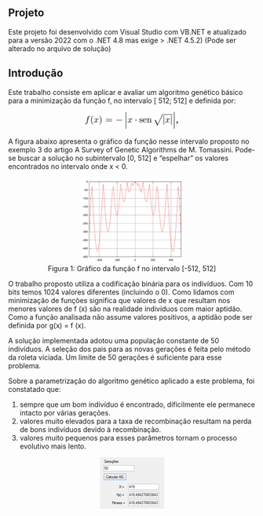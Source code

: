 ## Projeto

Este projeto foi desenvolvido com Visual Studio com VB.NET e atualizado para a versão 2022 com o .NET 4.8 mas exige > .NET 4.5.2)
(Pode ser alterado no arquivo de solução)

## Introdução

Este trabalho consiste em aplicar e avaliar um algoritmo genético básico para a minimização da função f, no intervalo [ 512; 512] e definida por:

<p align="center"> 
<img src=https://github.com/geraldoaax/AlgoritmoGenetico-Tomassini/blob/main/AG/img/funcao_tomassini.png/>
<br/>
</p>
 
A figura abaixo apresenta o gráfico da função nesse intervalo proposto no exemplo 3 do artigo A Survey of Genetic Algorithms de M. Tomassini. Pode-se buscar a solução no subintervalo [0, 512] e “espelhar” os valores encontrados no intervalo onde x < 0.

<p align="center"> 
<img src=https://github.com/geraldoaax/AlgoritmoGenetico-Tomassini/blob/main/AG/img/grafico_funcao.png/>
<br/>
Figura 1: Gráfico da função f no intervalo [-512, 512]
</p>

O trabalho proposto utiliza a codificação binária para os indivíduos. Com 10 bits temos 1024 valores diferentes (incluindo o 0). 
Como lidamos com minimização de funções significa que valores de x que resultam nos menores valores de f (x) são na realidade indivíduos com maior aptidão. Como a função analisada não assume valores positivos, a aptidão pode ser definida por g(x) =  f (x). 

A solução implementada adotou uma população constante de 50 indivíduos. A seleção dos pais para as novas gerações é feita pelo método da roleta viciada. Um limite de 50 gerações é suficiente para esse problema. 

Sobre a parametrização do algoritmo genético aplicado a este problema, foi constatado que:

1. sempre que um bom indivíduo é encontrado, dificilmente ele permanece intacto por várias gerações.
2. valores muito elevados para a taxa de recombinação resultam na perda de bons indivíduos devido à recombinação.
3. valores muito pequenos para esses parâmetros tornam o processo evolutivo mais lento.

<p align="center"> 
<img src=https://github.com/geraldoaax/AlgoritmoGenetico-Tomassini/blob/main/AG/img/resultado.png/>
<br/>
</p>
